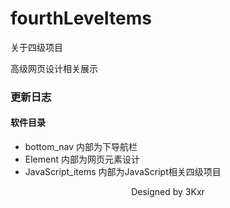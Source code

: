 # fourthLeveItems
关于四级项目

高级网页设计相关展示

### 更新日志

#### 软件目录

- bottom_nav 内部为下导航栏
- Element 内部为网页元素设计
- JavaScript_items 内部为JavaScript相关四级项目


<center>Designed by 3Kxr</center>
